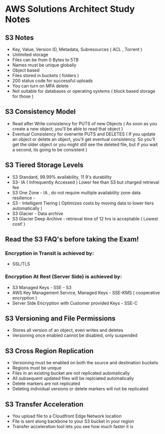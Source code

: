 # AWS Solutions Architect Study Notes

## S3 Notes

- Key, Value, Version ID, Metadata, Subresources ( ACL , Torrent )
- Unlimited storage
- Files can be from 0 Bytes to 5TB
- Names must be unique globally
- Object based
- Files stored in buckets ( folders )
- 200 status code for successful uploads
- You can turn on MFA delete
- Not suitable for databases or operating systems ( block based storage for those )

## S3 Consistency Model

- Read after Write consistency for PUTS of new Objects ( As soon as you create a new object, you'll be able to read that object )
- Eventual Consistency for overwrite PUTS and DELETES ( If you update an object or delete an object, you'll get eventual consistency. So you'll get the older object or you might still see the deleted file, but if you wait a second, its going to be consistent )

## S3 Tiered Storage Levels

- S3 Standard, 99.99% availability, 11 9's durability
- S3- IA ( Infrequently Accessed ) Lower fee than S3 but charged retrieval fee
- S3 One Zone - IA , do not require multiple availability zone data resilience - 
- S3 - Intelligent Tiering ( Optimizes costs by moving data to lower tiers automatically )
- S3 Glacier - Data archive
- S3 Glacier Deep Archive - retrieval time of 12 hrs is acceptable ( Lowest cost! )

## Read the S3 FAQ's before taking the Exam!

### Encryption in Transit is achieved by:

- SSL/TLS

### Encryption At Rest (Server Side) is achieved by:

- S3 Managed Keys - SSE - S3
- AWS Key Management Service, Managed Keys - SSE-KMS ( cooperative encryption )
- Server Side Encryption with Customer provided Keys - SSE-C

## S3 Versioning and File Permissions

- Stores all version of an object, even writes and deletes
- Versioning once enabled cannot be disabled, only suspended

## S3 Cross Region Replication

- Versioning must be enabled on both the source and destination buckets
- Regions must be unique
- Files in an existing bucket are not replicated automatically
- All subsequent updated files will be replciated automatically
- Delete markers are not replicated
- Deleting individual versions or delete markers will not be replicated

## S3 Transfer Acceleration

- You upload file to a Cloudfront Edge Network location
- File is sent along backbone to your S3 bucket in your region
- Transfer acceleration tool lets you see how much faster it is

